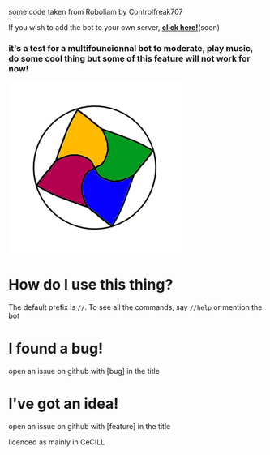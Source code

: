 some code taken from Roboliam by Controlfreak707
 
If you wish to add the bot to your own server, [**click here!**]()(soon)

### it's a test for a multifouncionnal bot to moderate, play music, do some cool thing but some of this feature will not work for now!

![RoboLiam Banner](./logo...exr.png)

# How do I use this thing?
The default prefix is `//`. To see all the commands, say `//help` or mention the bot

# I found a bug!
open an issue on github with [bug] in the title

# I've got an idea!
open an issue on github with [feature] in the title

licenced as mainly in CeCILL
